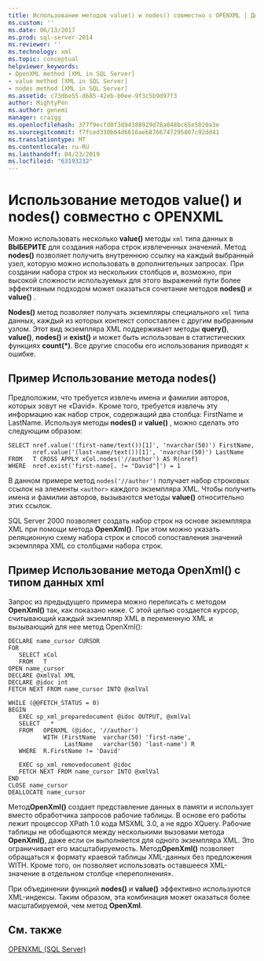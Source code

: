 ```yaml
---
title: Использование методов value() и nodes() совместно с OPENXML | Документация Майкрософт
ms.custom: ''
ms.date: 06/13/2017
ms.prod: sql-server-2014
ms.reviewer: ''
ms.technology: xml
ms.topic: conceptual
helpviewer_keywords:
- OpenXML method [XML in SQL Server]
- value method [XML in SQL Server]
- nodes method [XML in SQL Server]
ms.assetid: c73dbe55-d685-42eb-b0ee-9f3c5b9d97f3
author: MightyPen
ms.author: genemi
manager: craigg
ms.openlocfilehash: 377f9ecfd0f3d94388929d78a048bc65e5020a3e
ms.sourcegitcommit: f7fced330b64d6616aeb8766747295807c92dd41
ms.translationtype: MT
ms.contentlocale: ru-RU
ms.lasthandoff: 04/23/2019
ms.locfileid: "63193232"
---
```

# <a name="use-the-value-and-nodes-methods-with-openxml"></a>Использование методов value() и nodes() совместно с OPENXML
  Можно использовать несколько **value()** методы `xml` типа данных в **ВЫБЕРИТЕ** для создания набора строк извлеченных значений. Метод **nodes()** позволяет получить внутреннюю ссылку на каждый выбранный узел, которую можно использовать в дополнительных запросах. При создании набора строк из нескольких столбцов и, возможно, при высокой сложности используемых для этого выражений пути более эффективным подходом может оказаться сочетание методов **nodes()** и **value()** .  
  
 **Nodes()** метод позволяет получать экземпляры специального `xml` типа данных, каждый из которых контекст сопоставлен с другим выбранным узлом. Этот вид экземпляра XML поддерживает методы **query()**, **value()**, **nodes()** и **exist()** и может быть использован в статистических функциях **count(\*)**. Все другие способы его использования приводят к ошибке.  
  
## <a name="example-using-nodes"></a>Пример Использование метода nodes()  
 Предположим, что требуется извлечь имена и фамилии авторов, которых зовут не «David». Кроме того, требуется извлечь эту информацию как набор строк, содержащий два столбца: FirstName и LastName. Используя методы **nodes()** и **value()** , можно сделать это следующим образом:  
  
```  
SELECT nref.value('(first-name/text())[1]', 'nvarchar(50)') FirstName,  
       nref.value('(last-name/text())[1]', 'nvarchar(50)') LastName  
FROM   T CROSS APPLY xCol.nodes('//author') AS R(nref)  
WHERE  nref.exist('first-name[. != "David"]') = 1  
```  
  
 В данном примере метод `nodes('//author')` получает набор строковых ссылок на элементы `<author>` каждого экземпляра XML. Чтобы получить имена и фамилии авторов, вызываются методы **value()** относительно этих ссылок.  
  
 SQL Server 2000 позволяет создать набор строк на основе экземпляра XML при помощи метода **OpenXml()**. При этом можно указать реляционную схему набора строк и способ сопоставления значений экземпляра XML со столбцами набора строк.  
  
## <a name="example-using-openxml-on-the-xml-data-type"></a>Пример Использование метода OpenXml() с типом данных xml  
 Запрос из предыдущего примера можно переписать с методом **OpenXml()** так, как показано ниже. С этой целью создается курсор, считывающий каждый экземпляр XML в переменную XML и вызывающий для нее метод OpenXml():  
  
```  
DECLARE name_cursor CURSOR  
FOR  
   SELECT xCol   
   FROM   T  
OPEN name_cursor  
DECLARE @xmlVal XML  
DECLARE @idoc int  
FETCH NEXT FROM name_cursor INTO @xmlVal  
  
WHILE (@@FETCH_STATUS = 0)  
BEGIN  
   EXEC sp_xml_preparedocument @idoc OUTPUT, @xmlVal  
   SELECT   *  
   FROM   OPENXML (@idoc, '//author')  
          WITH (FirstName  varchar(50) 'first-name',  
                LastName   varchar(50) 'last-name') R  
   WHERE  R.FirstName != 'David'  
  
   EXEC sp_xml_removedocument @idoc  
   FETCH NEXT FROM name_cursor INTO @xmlVal  
END  
CLOSE name_cursor  
DEALLOCATE name_cursor   
```  
  
 Метод**OpenXml()** создает представление данных в памяти и использует вместо обработчика запросов рабочие таблицы. В основе его работы лежит процессор XPath 1.0 кода MSXML 3.0, а не ядро XQuery. Рабочие таблицы не обобщаются между несколькими вызовами метода **OpenXml()**, даже если он выполняется для одного экземпляра XML. Это ограничивает его масштабируемость. Метод**OpenXml()** позволяет обращаться к формату краевой таблицы XML-данных без предложения WITH. Кроме того, он позволяет использовать оставшееся XML-значение в отдельном столбце «переполнения».  
  
 При объединении функций **nodes()** и **value()** эффективно используются XML-индексы. Таким образом, эта комбинация может оказаться более масштабируемой, чем метод **OpenXml**.  
  
## <a name="see-also"></a>См. также  
 [OPENXML (SQL Server)](openxml-sql-server.md)  
  
  
